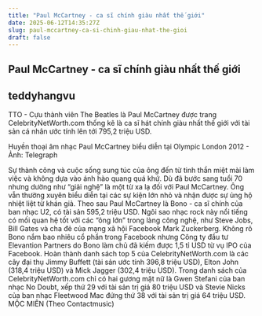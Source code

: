 ```yaml
---
title: "Paul McCartney - ca sĩ chính giàu nhất thế giới"
date: 2025-06-12T14:35:27Z
slug: paul-mccartney-ca-si-chinh-giau-nhat-the-gioi
draft: false
---
```


## Paul McCartney - ca sĩ chính giàu nhất thế giới

## teddyhangvu

TTO - Cựu thành viên The Beatles là Paul McCartney được trang CelebrityNetWorth.com thống kê là ca sĩ hát chính giàu nhất thế giới với tài sản cá nhân ước tính lên tới 795,2 triệu USD.
 

Huyền thoại âm nhạc Paul McCartney biểu diễn tại Olympic London 2012 - Ảnh: Telegraph
 
Sự thành công và cuộc sống sung túc của ông đến từ tinh thần miệt mài làm việc và không dựa vào ánh hào quang quá khứ.
Dù đã bước sang tuổi 70 nhưng dường như “giải nghệ” là một từ xa lạ đối với Paul McCartney. Ông vẫn thường xuyên biểu diễn tại các sự kiện lớn nhỏ và nhận được sự ủng hộ nhiệt liệt từ khán giả.
Theo sau Paul McCartney là Bono - ca sĩ chính của ban nhạc U2, có tài sản 595,2 triệu USD. Ngôi sao nhạc rock này nổi tiếng có mối quan hệ tốt với các “ông lớn” trong làng công nghệ, như Steve Jobs, Bill Gates và cha đẻ của mạng xã hội Facebook Mark Zuckerberg. Không rõ Bono nắm bao nhiêu cổ phần trong Facebook nhưng Công ty đầu tư Elevantion Partners do Bono làm chủ đã kiếm được 1,5 tỉ USD từ vụ IPO của Facebook.
Hoàn thành danh sách top 5 của CelebrityNetWorth.com là các cây đại thụ Jimmy Buffett (tài sản ước tính 396,8 triệu USD), Elton John (318,4 triệu USD) và Mick Jagger (302,4 triệu USD). 
Trong danh sách của CelebrityNetWorth.com chỉ có hai gương mặt nữ là Gwen Stefani của ban nhạc No Doubt, xếp thứ 29 với tài sản trị giá 80 triệu USD và Stevie Nicks của ban nhạc Fleetwood Mac đứng thứ 38 với tài sản trị giá 64 triệu USD.
MỘC MIÊN (Theo Contactmusic)